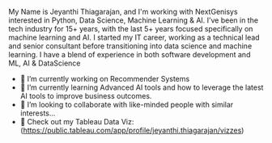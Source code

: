 My Name is Jeyanthi Thiagarajan, and I'm working with NextGenisys interested in Python, Data Science, Machine Learning & AI.
I’ve been in the tech industry for 15+ years, with the last 5+ years focused specifically on machine learning and AI. I started my IT career, working as a technical lead and senior consultant before transitioning into data science and machine learning. I have a blend of experience in both software development and ML, AI & DataScience

- 🔭 I’m currently working on Recommender Systems
- 🌱 I’m currently learning Advanced AI tools and how to leverage the latest AI tools to improve business outcomes.
- 👯 I’m looking to collaborate with like-minded people with similar interests...
- 👯 Check out my Tableau Data Viz: (https://public.tableau.com/app/profile/jeyanthi.thiagarajan/vizzes)
<!--
**jeyanthit/jeyanthit** is a ✨ _special_ ✨ repository because its `README.md` (this file) appears on your GitHub profile.

Here are some ideas to get you started:

- 🔭 I’m currently working on ...
- 🌱 I’m currently learning ...
- 👯 I’m looking to collaborate on ...
- 🤔 I’m looking for help with ...
- 💬 Ask me about ...
- 📫 How to reach me: ...
- 😄 Pronouns: ...
- ⚡ Fun fact: ...
-->
